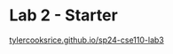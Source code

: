 # Lab 2 - Starter
[tylercooksrice.github.io/sp24-cse110-lab3](https://tylercooksrice.github.io/sp24-cse110-lab3/)
